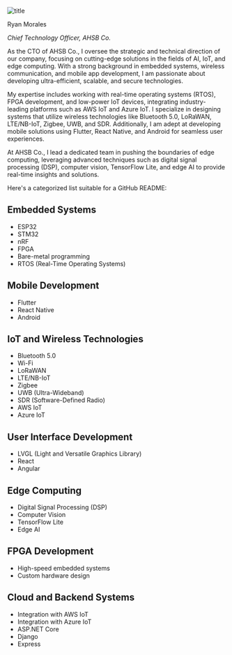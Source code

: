 ![title](bt.png)

Ryan Morales

_Chief Technology Officer, AHSB Co._

As the CTO of AHSB Co., I oversee the strategic and technical direction of our company, focusing on cutting-edge solutions in the fields of AI, IoT, and edge computing. With a strong background in embedded systems, wireless communication, and mobile app development, I am passionate about developing ultra-efficient, scalable, and secure technologies.

My expertise includes working with real-time operating systems (RTOS), FPGA development, and low-power IoT devices, integrating industry-leading platforms such as AWS IoT and Azure IoT. I specialize in designing systems that utilize wireless technologies like Bluetooth 5.0, LoRaWAN, LTE/NB-IoT, Zigbee, UWB, and SDR. Additionally, I am adept at developing mobile solutions using Flutter, React Native, and Android for seamless user experiences.

At AHSB Co., I lead a dedicated team in pushing the boundaries of edge computing, leveraging advanced techniques such as digital signal processing (DSP), computer vision, TensorFlow Lite, and edge AI to provide real-time insights and solutions.

Here's a categorized list suitable for a GitHub README:

## Embedded Systems
- ESP32
- STM32
- nRF
- FPGA
- Bare-metal programming
- RTOS (Real-Time Operating Systems)

## Mobile Development
- Flutter
- React Native
- Android

## IoT and Wireless Technologies
- Bluetooth 5.0
- Wi-Fi
- LoRaWAN
- LTE/NB-IoT
- Zigbee
- UWB (Ultra-Wideband)
- SDR (Software-Defined Radio)
- AWS IoT
- Azure IoT

## User Interface Development
- LVGL (Light and Versatile Graphics Library)
- React
- Angular

## Edge Computing
- Digital Signal Processing (DSP)
- Computer Vision
- TensorFlow Lite
- Edge AI

## FPGA Development
- High-speed embedded systems
- Custom hardware design

## Cloud and Backend Systems
- Integration with AWS IoT
- Integration with Azure IoT
- ASP.NET Core
- Django
- Express
 
